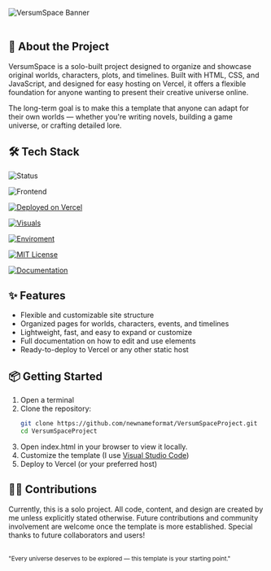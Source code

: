 ![VersumSpace Banner](https://github.com/user-attachments/assets/2deb13e9-2add-4b79-bb3b-4b87d4ae9c17)
<br>
<br>

## 🌌 About the Project
VersumSpace is a solo-built project designed to organize and showcase original worlds, characters, plots, and timelines.
Built with HTML, CSS, and JavaScript, and designed for easy hosting on Vercel, it offers a flexible foundation for anyone wanting to present their creative universe online.

The long-term goal is to make this a template that anyone can adapt for their own worlds — whether you're writing novels, building a game universe, or crafting detailed lore.


## 🛠 Tech Stack
![Status](https://img.shields.io/badge/Status-in%20development-yellow)

![Frontend](https://img.shields.io/badge/Frontend-HTML%2FCSS%2FJS-orange)

[![Deployed on Vercel](https://img.shields.io/badge/Deployed%20on-Vercel-black)](https://vercel.com/) 

[![Visuals](https://img.shields.io/badge/Visuals-Niji%20Journey-purple)](https://nijijourney.com/home)

[![Enviroment](https://img.shields.io/badge/Enviroment-Visual%20Studio%20Code-blue)](https://code.visualstudio.com/)

[![MIT License](https://img.shields.io/badge/License-MIT-green.svg)](LICENSE)

[![Documentation](https://img.shields.io/badge/Styling-Documentation-white)](https://docs.google.com/document/d/1yWjeHMnIq3vqlBlW7Y6uTq5tvBK0WAWldx5F7AHcDe4/edit?usp=sharing)


## ✨ Features
- Flexible and customizable site structure
- Organized pages for worlds, characters, events, and timelines
- Lightweight, fast, and easy to expand or customize
- Full documentation on how to edit and use elements
- Ready-to-deploy to Vercel or any other static host


## 📦 Getting Started
1. Open a terminal
2. Clone the repository:
   ```bash
   git clone https://github.com/newnameformat/VersumSpaceProject.git
   cd VersumSpaceProject
   ```
3. Open index.html in your browser to view it locally.
4. Customize the template (I use [Visual Studio Code](https://code.visualstudio.com/))
5. Deploy to Vercel (or your preferred host)


## 🧑‍💻 Contributions
Currently, this is a solo project.
All code, content, and design are created by me unless explicitly stated otherwise.
Future contributions and community involvement are welcome once the template is more established.
Special thanks to future collaborators and users!
<br>
<br>

<sub>"Every universe deserves to be explored — this template is your starting point."</sub>
